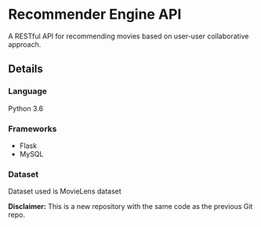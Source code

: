 # Recommender Engine API

A RESTful API for recommending movies based on user-user collaborative approach.

## Details

### Language

Python 3.6

### Frameworks

- Flask
- MySQL

### Dataset

Dataset used is MovieLens dataset

**Disclaimer:** This is a new repository with the same code as the previous Git repo.
